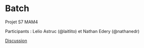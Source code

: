 # Batch
Projet S7 MAM4

Participants : Lelio Astruc (@laitlito) et Nathan Edery (@nathanedr)

[Discussion](xxxxx)
